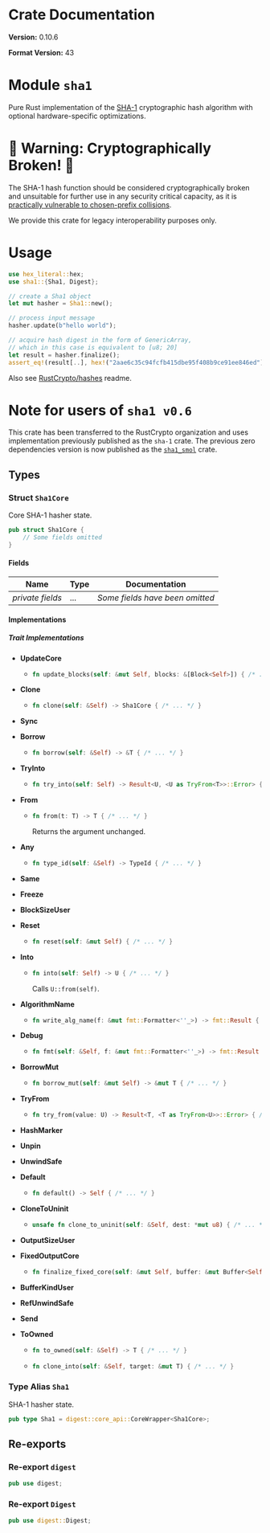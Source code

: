 # Crate Documentation

**Version:** 0.10.6

**Format Version:** 43

# Module `sha1`

Pure Rust implementation of the [SHA-1][1] cryptographic hash algorithm
with optional hardware-specific optimizations.

# 🚨 Warning: Cryptographically Broken! 🚨

The SHA-1 hash function should be considered cryptographically broken and
unsuitable for further use in any security critical capacity, as it is
[practically vulnerable to chosen-prefix collisions][2].

We provide this crate for legacy interoperability purposes only.

# Usage

```rust
use hex_literal::hex;
use sha1::{Sha1, Digest};

// create a Sha1 object
let mut hasher = Sha1::new();

// process input message
hasher.update(b"hello world");

// acquire hash digest in the form of GenericArray,
// which in this case is equivalent to [u8; 20]
let result = hasher.finalize();
assert_eq!(result[..], hex!("2aae6c35c94fcfb415dbe95f408b9ce91ee846ed"));
```

Also see [RustCrypto/hashes][3] readme.

# Note for users of `sha1 v0.6`

This crate has been transferred to the RustCrypto organization and uses
implementation previously published as the `sha-1` crate. The previous
zero dependencies version is now published as the [`sha1_smol`] crate.

[1]: https://en.wikipedia.org/wiki/SHA-1
[2]: https://sha-mbles.github.io/
[3]: https://github.com/RustCrypto/hashes
[`sha1_smol`]: https://github.com/mitsuhiko/sha1-smol/

## Types

### Struct `Sha1Core`

Core SHA-1 hasher state.

```rust
pub struct Sha1Core {
    // Some fields omitted
}
```

#### Fields

| Name | Type | Documentation |
|------|------|---------------|
| *private fields* | ... | *Some fields have been omitted* |

#### Implementations

##### Trait Implementations

- **UpdateCore**
  - ```rust
    fn update_blocks(self: &mut Self, blocks: &[Block<Self>]) { /* ... */ }
    ```

- **Clone**
  - ```rust
    fn clone(self: &Self) -> Sha1Core { /* ... */ }
    ```

- **Sync**
- **Borrow**
  - ```rust
    fn borrow(self: &Self) -> &T { /* ... */ }
    ```

- **TryInto**
  - ```rust
    fn try_into(self: Self) -> Result<U, <U as TryFrom<T>>::Error> { /* ... */ }
    ```

- **From**
  - ```rust
    fn from(t: T) -> T { /* ... */ }
    ```
    Returns the argument unchanged.

- **Any**
  - ```rust
    fn type_id(self: &Self) -> TypeId { /* ... */ }
    ```

- **Same**
- **Freeze**
- **BlockSizeUser**
- **Reset**
  - ```rust
    fn reset(self: &mut Self) { /* ... */ }
    ```

- **Into**
  - ```rust
    fn into(self: Self) -> U { /* ... */ }
    ```
    Calls `U::from(self)`.

- **AlgorithmName**
  - ```rust
    fn write_alg_name(f: &mut fmt::Formatter<''_>) -> fmt::Result { /* ... */ }
    ```

- **Debug**
  - ```rust
    fn fmt(self: &Self, f: &mut fmt::Formatter<''_>) -> fmt::Result { /* ... */ }
    ```

- **BorrowMut**
  - ```rust
    fn borrow_mut(self: &mut Self) -> &mut T { /* ... */ }
    ```

- **TryFrom**
  - ```rust
    fn try_from(value: U) -> Result<T, <T as TryFrom<U>>::Error> { /* ... */ }
    ```

- **HashMarker**
- **Unpin**
- **UnwindSafe**
- **Default**
  - ```rust
    fn default() -> Self { /* ... */ }
    ```

- **CloneToUninit**
  - ```rust
    unsafe fn clone_to_uninit(self: &Self, dest: *mut u8) { /* ... */ }
    ```

- **OutputSizeUser**
- **FixedOutputCore**
  - ```rust
    fn finalize_fixed_core(self: &mut Self, buffer: &mut Buffer<Self>, out: &mut Output<Self>) { /* ... */ }
    ```

- **BufferKindUser**
- **RefUnwindSafe**
- **Send**
- **ToOwned**
  - ```rust
    fn to_owned(self: &Self) -> T { /* ... */ }
    ```

  - ```rust
    fn clone_into(self: &Self, target: &mut T) { /* ... */ }
    ```

### Type Alias `Sha1`

SHA-1 hasher state.

```rust
pub type Sha1 = digest::core_api::CoreWrapper<Sha1Core>;
```

## Re-exports

### Re-export `digest`

```rust
pub use digest;
```

### Re-export `Digest`

```rust
pub use digest::Digest;
```


